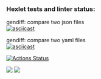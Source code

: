 ### Hexlet tests and linter status:
gendiff: compare two json files<br>
[![asciicast](https://asciinema.org/a/jl7xuSlBGrudZ9ZvOhdyvNHUR.svg)](https://asciinema.org/a/jl7xuSlBGrudZ9ZvOhdyvNHUR)<br>

gendiff: compare two yaml files<br>
[![asciicast](https://asciinema.org/a/1Q1bTifQ8XlfQ6XwYlYw5dIGd.svg)](https://asciinema.org/a/1Q1bTifQ8XlfQ6XwYlYw5dIGd)<br>

[![Actions Status](https://github.com/Dulybnis/frontend-project-46/workflows/hexlet-check/badge.svg)](https://github.com/Dulybnis/frontend-project-46/actions)

<a href="https://codeclimate.com/github/Dulybnis/frontend-project-46/maintainability"><img src="https://api.codeclimate.com/v1/badges/1803038de0989bc0f2bc/maintainability" /></a>
<a href="https://codeclimate.com/github/Dulybnis/frontend-project-46/test_coverage"><img src="https://api.codeclimate.com/v1/badges/1803038de0989bc0f2bc/test_coverage" /></a>